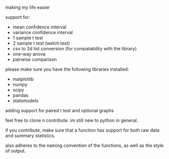 making my life easier

support for:
- mean confidence interval
- variance confidence interval
- 1 sample t test
- 2 sample t test (welch test)
- csv to 2d list conversion (for compatability with the library)
- one-way anova
- pairwise comparison

please make sure you have the following libraries installed:

- matplotlib
- numpy
- scipy
- pandas
- statsmodels


adding support for paired t test and optional graphs

feel free to clone n contribute. im still new to python in general. 

if you contribute, make sure that a function has support for both raw data and summary statistics.

also adheres to the naming convention of the functions, as well as the style of output.

